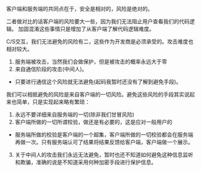 客户端和服务端的共同点在于，安全是相对的，风险是绝对的。

二者做对比的话客户端的风险要大一些，因为我们无法阻止用户查看我们的代码逻辑。
加固混淆这些事情只是增加了从客户端了解代码逻辑难度。

C/S交互，我们无法避免的风险有二，这些作为开发商是必须承受的。攻击难度也相对较大。
1. 服务端被攻击，当然我们会做保护，但是被攻击的概率永远大于零
2. 来自通信阶段的攻击(中间人)。
  - 只要进行通信这个风险就无法避免(起码我暂时还没有了解到避免手段)。

我们可以相抵避免的风险是来自客户端的一切风险。避免这些风险的手段其实说起来也简单，只是实现起来略有繁琐：
1. 永远不要详细来自服务端的一切(除非我们甘冒风险)
2. 客户端所做的一切所谓校验，做还是有必要的，这是应对一般用户的
  - 服务端所做的校验是客户端的一个超集，客户端所做的一切校验都会在服务端再做一次。只有服务端认可了结果将结果反馈给客户端，客户端做一个展示。
3. 关于中间人的攻击我们永远无法避免，暂时也还不知道如何避免这种信息监听和欺骗，准确的说是不知道采用何种加密手段进行保护信息。
